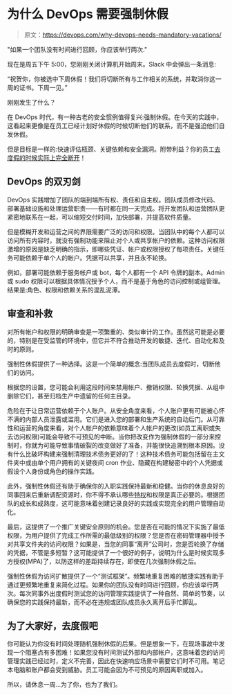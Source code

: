 # 为什么 DevOps 需要强制休假

> 原文：<https://devops.com/why-devops-needs-mandatory-vacations/>

"如果一个团队没有时间进行回顾，你应该举行两次."

现在是周五下午 5:00，您刚刚关闭计算机开始周末。Slack 中会弹出一条消息:

“祝贺你，你被选中下周休假！我们将切断所有与工作相关的系统，并取消你这一周的证书。下周一见。”

刚刚发生了什么？

在 DevOps 时代，有一种古老的安全惯例值得复兴:强制休假。在今天的实践中，这看起来更像是在员工已经计划好休假的时候切断他们的联系，而不是强迫他们自发休假。

但是目标是一样的:快速评估瓶颈、关键依赖和安全漏洞。附带利益？你的员工[去度假的时候实际上完全断开](https://devops.com/?s=employee+engagement)！

## DevOps 的双刃剑

DevOps 实践增加了团队的端到端所有权、责任和自主权。团队成员修改代码、部署基础设施和处理运营职责——有时都在同一天完成。将开发团队和运营团队更紧密地联系在一起，可以缩短交付时间，加快部署，并提高软件质量。

但是模糊开发和运营之间的界限需要广泛的访问和权限。当团队中的每个人都可以访问所有内容时，就没有强制功能来阻止对个人或共享帐户的依赖。这种访问权限激增的原因是缺乏明确的指示，即哪些凭证、帐户或权限授权了每项责任。关键任务可能依赖于单个人的帐户。凭据可以共享，并且永不轮换。

例如，部署可能依赖于服务帐户或 bot，每个人都有一个 API 令牌的副本。Admin 或 sudo 权限可以根据具体情况授予个人，而不是基于角色的访问控制或组管理。结果是:角色、权限和依赖关系的混乱泥潭。

## 审查和补救

对所有帐户和权限的明确审查是一项繁重的、类似审计的工作。虽然这可能是必要的，特别是在受监管的环境中，但它并不符合推动开发的敏捷、迭代、自动化和及时的原则。

强制性休假提供了一种选择。这是一个简单的概念:当团队成员去度假时，切断他们的访问。

根据您的设置，您可能会利用这段时间来禁用帐户、撤销权限、轮换凭据、从组中删除它们，甚至归档生产中遗留的任何主目录。

危险在于让日常运营依赖于个人账户。从安全角度来看，个人账户更有可能被心怀不满的内部人员泄露或滥用。它们是进入您的部署和生产系统的自动后门。从可靠性和运营的角度来看，对个人帐户的依赖意味着个人帐户的更改(如员工离职或失去访问权限)可能会导致不可预见的中断。当你把改变作为强制休假的一部分来控制时，你就为可能导致事情破裂的改变做好了准备，并能很快追溯到根本原因。没有什么比破坏构建来强制清理技术债务更好的了！这种技术债务可能包括留在主文件夹中或由单个用户拥有的关键夜间 cron 作业、隐藏在构建秘密中的个人凭据或假设个人身份或角色的操作实践。

此外，强制性休假还有助于确保你的入职实践保持最新和稳健。当你的休息良好的同事回来后重新调配资源时，你不得不承认哪些[特权](https://securityboulevard.com/?s=least-privilege)和权限是真正必要的。根据团队的成长和成熟度，这可能意味着创建记录良好的实践或实现完全的用户管理自动化。

最后，这提供了一个推广关键安全原则的机会。您是否在可能的情况下实施了最低权限，为用户提供了完成工作所需的最低级别的权限？您是否在密码管理器中授予对共享文件夹的访问权限？如果是，当您的同事“离开”公司时，您是否轮换了存储的凭据，不管是多短暂？这可能提供了一个很好的例子，说明为什么是时候实现多方授权(MPA)了，以防这样的差距持续存在，即使在几次强制休假之后。

强制性休假为访问扩散提供了一个“测试框架”。频繁地重复困难的敏捷实践有助于通过更频繁地重复来简化过程。如果你的团队没有时间进行回顾，你应该举行两次。每次同事外出度假时测试您的访问管理实践提供了一种自然、简单的节奏，以确保您的实践保持最新，而不必在违规或团队成员永久离开后手忙脚乱。

## 为了大家好，去度假吧

你可能认为你没有时间处理随机强制休假的后果。但是想象一下，在现场事故中发现一个阻塞点有多困难！如果您没有时间测试外部和内部帐户，这意味着您的访问管理实践已经过时，定义不完善，因此在快速响应场景中需要它们时不可用。笔记本电脑和账户都会受到威胁。员工可能会因为不可预见的原因离职或加入。

所以，请休息一周…为了你，也为了我们。